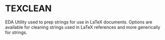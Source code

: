 # TEXCLEAN

EDA Utility used to prep strings for use in LaTeX documents.  Options are available for cleaning strings used in LaTeX references and more generically for strings.



